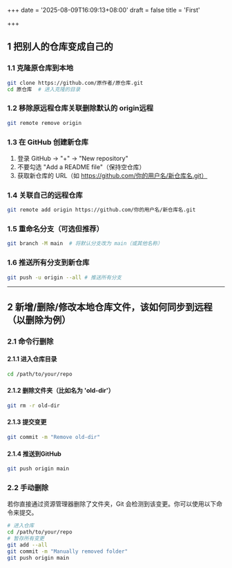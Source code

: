 +++
date = '2025-08-09T16:09:13+08:00'
draft = false
title = 'First'

+++

## 1 把别人的仓库变成自己的

### 1.1 克隆原仓库到本地

```bash
git clone https://github.com/原作者/原仓库.git
cd 原仓库  # 进入克隆的目录
```
### 1.2 移除原远程仓库关联删除默认的 origin远程

```bash
git remote remove origin
```
### 1.3 在 GitHub 创建新仓库
1. 登录 GitHub → "+" → "New repository"
2. 不要勾选 "Add a README file"（保持空仓库）
3. 获取新仓库的 URL（如 https://github.com/你的用户名/新仓库名.git）
### 1.4 关联自己的远程仓库

```bash
git remote add origin https://github.com/你的用户名/新仓库名.git
```
### 1.5 重命名分支（可选但推荐）

```bash
git branch -M main  # 将默认分支改为 main（或其他名称）
```
### 1.6 推送所有分支到新仓库

```bash
git push -u origin --all # 推送所有分支
```

----
## 2 新增/删除/修改本地仓库文件，该如何同步到远程（以删除为例）
### 2.1 命令行删除
#### 2.1.1 进入仓库目录

```bash
cd /path/to/your/repo
```
#### 2.1.2 删除文件夹（比如名为 'old-dir'）

```bash
git rm -r old-dir
```
#### 2.1.3 提交变更

```bash
git commit -m "Remove old-dir"
```
#### 2.1.4 推送到GitHub

```bash
git push origin main
```

### 2.2 手动删除
若你直接通过资源管理器删除了文件夹，Git 会检测到该变更。你可以使用以下命令来提交。

```bash
# 进入仓库
cd /path/to/your/repo
# 暂存所有变更
git add --all
git commit -m "Manually removed folder"
git push origin main
```
